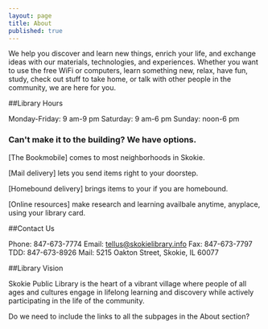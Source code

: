 ```yaml
---
layout: page
title: About
published: true
---
```


We help you discover and learn new things, enrich your life, and exchange ideas with our materials, technologies, and experiences. Whether you want to use the free WiFi or computers, learn something new, relax, have fun, study, check out stuff to take home, or talk with other people in the community, we are here for you.

##Library Hours

Monday-Friday: 9 am-9 pm
Saturday: 9 am-6 pm
Sunday: noon-6 pm

### Can't make it to the building? We have options.

[The Bookmobile] comes to most neighborhoods in Skokie.

[Mail delivery] lets you send items right to your doorstep. 

[Homebound delivery] brings items to your if you are homebound.

[Online resources] make research and learning availbale anytime, anyplace, using your library card.

##Contact Us

Phone: 847-673-7774
Email: tellus@skokielibrary.info
Fax: 847-673-7797
TDD: 847-673-8926
Mail: 5215 Oakton Street, Skokie, IL 60077

##Library Vision

Skokie Public Library is the heart of a vibrant village where people of all ages and cultures engage in lifelong learning and discovery while actively participating in the life of the community.



Do we need to include the links to all the subpages in the About section?